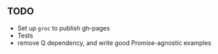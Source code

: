 ## TODO

* Set up `groc` to publish gh-pages
* Tests
* remove Q dependency, and write good Promise-agnostic examples